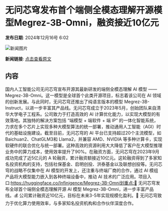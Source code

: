 # 无问芯穹发布首个端侧全模态理解开源模型Megrez-3B-Omni，融资接近10亿元

**发布日期**: 2024年12月16号 6:02

![新闻图片](https://upload.chinaz.com/2024/1216/6386995449892055702696790.png)

**新闻链接**: [点击查看原文](https://www.aibase.com/zh/news/13983)

## 内容

国内人工智能公司无问芯穹宣布开源其最新研发的端侧全模态理解 AI 模型 ——Megrez-3B-Omni。这一模型是全球首个此类开源项目，标志着该公司在 AI 领域的创新发展。与此同时，无问芯穹还推出了纯语言版本的模型 Megrez-3B-Instruct，以进一步丰富其产品线。无问芯穹成立于2023年5月，创始团队来自清华大学电子工程系。公司致力于打造高效的 AI 计算优化能力，以实现大模型的有效落地。其独特的解决方案包括 “端模型 + 端软件 + 端 IP” 的一体化智能系统，力求在多个芯片上实现多种大模型算法的统一部署，推动通用人工智能（AGI）时代的基础设施建设。截至目前，无问芯穹的 AI 平台已支持超过20个主流模型，如 Baichuan2、ChatGLM3和 Llama2，并兼容 AMD、NVIDIA 等多种计算卡，实现软硬件的联合优化与统一部署。这种高效的资源利用大大降低了客户在大模型推理业务中的算力成本，使用效率提升了90%。在融资方面，无问芯穹在2023年9月成功完成了近5亿元的 A 轮融资，累计融资额接近10亿元。这轮融资得到了多家知名投资机构的支持，包括社保基金、启明创投、洪泰基金以及联想创投等。无问芯穹的战略不仅集中在 AI 模型的开发上，还注重与终端厂商的合作，通过 AI 模组产品将大模型能力嵌入到各种终端设备中，推动 AI 技术的广泛应用。项目入口:https://huggingface.co/Infinigence/Megrez-3B-Omni划重点:🌟 无问芯穹发布全球首个端侧全模态理解开源 AI 模型 Megrez-3B-Omni，进一步丰富产品线。💰 公司累计融资近10亿元，目标在未来3-5年实现规模化盈利。🤝 无问芯穹致力于优化算力使用效率，与多家知名投资机构和合作伙伴深度合作。
